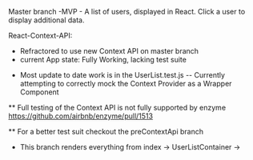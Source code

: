 Master branch -MVP - A list of users, displayed in React. Click a user to display additional data. 

React-Context-API:

* Refractored to use new Context API on master branch
* current App state: Fully Working, lacking test suite
 - Most update to date work is in the UserList.test.js
  -- Currently attempting to correctly mock the Context Provider as a Wrapper Component

** Full testing of the Context API is not fully supported by enzyme
https://github.com/airbnb/enzyme/pull/1513

** For a better test suit checkout the preContextApi branch
  - This branch renders everything from index -> UserListContainer ->
